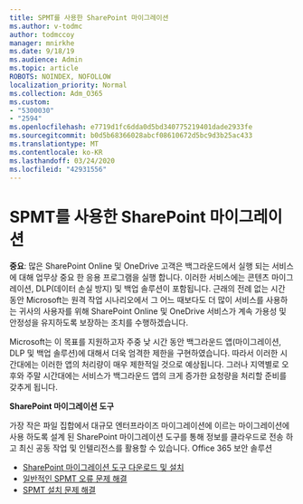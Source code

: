 ```yaml
---
title: SPMT를 사용한 SharePoint 마이그레이션
ms.author: v-todmc
author: todmccoy
manager: mnirkhe
ms.date: 9/18/19
ms.audience: Admin
ms.topic: article
ROBOTS: NOINDEX, NOFOLLOW
localization_priority: Normal
ms.collection: Adm_O365
ms.custom:
- "5300030"
- "2594"
ms.openlocfilehash: e7719d1fc6dda0d5bd340775219401dade2933fe
ms.sourcegitcommit: b0d5b68366028abcf08610672d5bc9d3b25ac433
ms.translationtype: MT
ms.contentlocale: ko-KR
ms.lasthandoff: 03/24/2020
ms.locfileid: "42931556"
---
```

# <a name="sharepoint-migration-with-spmt"></a>SPMT를 사용한 SharePoint 마이그레이션

**중요**: 많은 SharePoint Online 및 OneDrive 고객은 백그라운드에서 실행 되는 서비스에 대해 업무상 중요 한 응용 프로그램을 실행 합니다. 이러한 서비스에는 콘텐츠 마이그레이션, DLP(데이터 손실 방지) 및 백업 솔루션이 포함됩니다. 근래의 전례 없는 시간 동안 Microsoft는 원격 작업 시나리오에서 그 어느 때보다도 더 많이 서비스를 사용하는 귀사의 사용자를 위해 SharePoint Online 및 OneDrive 서비스가 계속 가용성 및 안정성을 유지하도록 보장하는 조치를 수행하겠습니다.

Microsoft는 이 목표를 지원하고자 주중 낮 시간 동안 백그라운드 앱(마이그레이션, DLP 및 백업 솔루션)에 대해서 더욱 엄격한 제한을 구현하였습니다. 따라서 이러한 시간대에는 이러한 앱의 처리량이 매우 제한적일 것으로 예상됩니다. 그러나 지역별로 오후와 주말 시간대에는 서비스가 백그라운드 앱의 크게 증가한 요청량을 처리할 준비를 갖추게 됩니다.

**SharePoint 마이그레이션 도구**

가장 작은 파일 집합에서 대규모 엔터프라이즈 마이그레이션에 이르는 마이그레이션에 사용 하도록 설계 된 SharePoint 마이그레이션 도구를 통해 정보를 클라우드로 전송 하 고 최신 공동 작업 및 인텔리전스를 활용할 수 있습니다. Office 365 보안 솔루션

- [SharePoint 마이그레이션 도구 다운로드 및 설치](https://docs.microsoft.com/sharepointmigration/introducing-the-sharepoint-migration-tool)
- [일반적인 SPMT 오류 문제 해결](https://docs.microsoft.com/sharepointmigration/troubleshooting-common-spmt-issues)
- [SPMT 설치 문제 해결](https://docs.microsoft.com/sharepointmigration/spmt-install-issues#troubleshooting-spmt-installation-issues)
